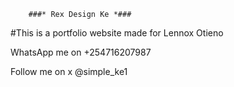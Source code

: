         ###* Rex Design Ke *###

#This is a portfolio website made for Lennox Otieno

WhatsApp me on +254716207987

Follow me on x @simple_ke1

